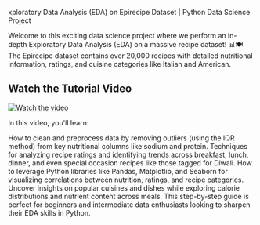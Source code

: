 xploratory Data Analysis (EDA) on Epirecipe Dataset | Python Data Science Project

Welcome to this exciting data science project where we perform an in-depth Exploratory Data Analysis (EDA) on a massive recipe dataset! 📊🍽️ The Epirecipe dataset contains over 20,000 recipes with detailed nutritional information, ratings, and cuisine categories like Italian and American.

## Watch the Tutorial Video
[![Watch the video](https://img.youtube.com/vi/VIDEO_ID/maxresdefault.jpg)](https://www.youtube.com/watch?v=e8sSzoHdiZE)

In this video, you'll learn:

How to clean and preprocess data by removing outliers (using the IQR method) from key nutritional columns like sodium and protein.
Techniques for analyzing recipe ratings and identifying trends across breakfast, lunch, dinner, and even special occasion recipes like those tagged for Diwali.
How to leverage Python libraries like Pandas, Matplotlib, and Seaborn for visualizing correlations between nutrition, ratings, and recipe categories.
Uncover insights on popular cuisines and dishes while exploring calorie distributions and nutrient content across meals.
This step-by-step guide is perfect for beginners and intermediate data enthusiasts looking to sharpen their EDA skills in Python.
